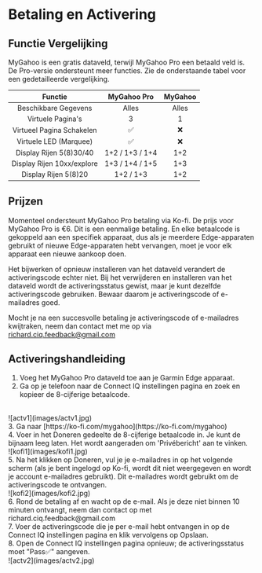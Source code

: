 # Betaling en Activering

## Functie Vergelijking
MyGahoo is een gratis dataveld, terwijl MyGahoo Pro een betaald veld is. De Pro-versie ondersteunt meer functies. Zie de onderstaande tabel voor een gedetailleerde vergelijking.

| Functie | MyGahoo Pro | MyGahoo |
|:-------:|:-----------:|:--------:|
| Beschikbare Gegevens | Alles | Alles |
| Virtuele Pagina's | 3 | 1 |
| Virtueel Pagina Schakelen | ✅ | ❌ |
| Virtuele LED (Marquee) | ✅ | ❌ |
| Display Rijen 5(8)30/40 | 1+2 / 1+3 / 1+4 | 1+2 |
| Display Rijen 10xx/explore | 1+3 / 1+4 / 1+5 | 1+3 |
| Display Rijen 5(8)20 | 1+2 / 1+3 | 1+2 |

## Prijzen

Momenteel ondersteunt MyGahoo Pro betaling via Ko-fi. De prijs voor MyGahoo Pro is €6. Dit is een eenmalige betaling. En elke betaalcode is gekoppeld aan een specifiek apparaat, dus als je meerdere Edge-apparaten gebruikt of nieuwe Edge-apparaten hebt vervangen, moet je voor elk apparaat een nieuwe aankoop doen.

Het bijwerken of opnieuw installeren van het dataveld verandert de activeringscode echter niet. Bij het verwijderen en installeren van het dataveld wordt de activeringsstatus gewist, maar je kunt dezelfde activeringscode gebruiken. Bewaar daarom je activeringscode of e-mailadres goed.

Mocht je na een succesvolle betaling je activeringscode of e-mailadres kwijtraken, neem dan contact met me op via [richard.ciq.feedback@gmail.com](richard.ciq.feedback@gmail.com)

## Activeringshandleiding
1. Voeg het MyGahoo Pro dataveld toe aan je Garmin Edge apparaat.
2. Ga op je telefoon naar de Connect IQ instellingen pagina en zoek en kopieer de 8-cijferige betaalcode.
<br>
![actv1](images/actv1.jpg)
<br>
3. Ga naar [https://ko-fi.com/mygahoo](https://ko-fi.com/mygahoo)
<br>
4. Voer in het Doneren gedeelte de 8-cijferige betaalcode in. Je kunt de bijnaam leeg laten. Het wordt aangeraden om 'Privébericht' aan te vinken.
<br>
![kofi1](images/kofi1.jpg)
<br>
5. Na het klikken op Doneren, vul je je e-mailadres in op het volgende scherm (als je bent ingelogd op Ko-fi, wordt dit niet weergegeven en wordt je account e-mailadres gebruikt). Dit e-mailadres wordt gebruikt om de activeringscode te ontvangen.
<br>
![kofi2](images/kofi2.jpg)
<br>
6. Rond de betaling af en wacht op de e-mail. Als je deze niet binnen 10 minuten ontvangt, neem dan contact op met richard.ciq.feedback@gmail.com
<br>
7. Voer de activeringscode die je per e-mail hebt ontvangen in op de Connect IQ instellingen pagina en klik vervolgens op Opslaan.
<br>
8. Open de Connect IQ instellingen pagina opnieuw; de activeringsstatus moet "Pass✅" aangeven.
<br>
![actv2](images/actv2.jpg)
